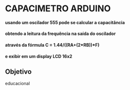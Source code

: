 # CAPACIMETRO ARDUINO

#### usando um oscilador 555 pode se calcular a capacitância
#### obtendo a leitura da frequência na saída do oscilador
#### através da fórmula C = 1.44/((RA+(2*RB))*F)
#### e exibir em um display LCD 16x2



## Objetivo
educacional


